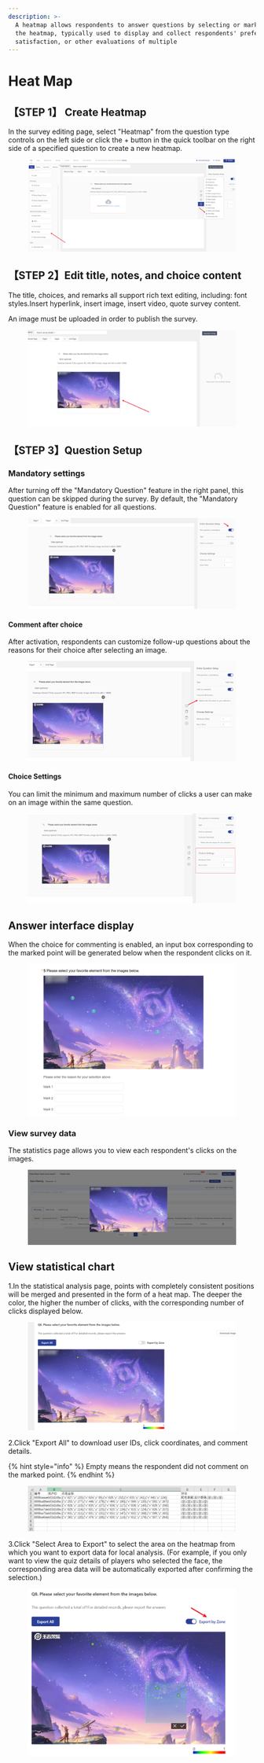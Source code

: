 ```yaml
---
description: >-
  A heatmap allows respondents to answer questions by selecting or marking on
  the heatmap, typically used to display and collect respondents' preferences,
  satisfaction, or other evaluations of multiple
---
```


# Heat Map

## 【STEP 1】 Create Heatmap <a href="#step-1-xin-jian-zhu-guan-ti" id="step-1-xin-jian-zhu-guan-ti"></a>

In the survey editing page, select "Heatmap" from the question type controls on the left side or click the + button in the quick toolbar on the right side of a specified question to create a new heatmap.

<figure><img src="../../.gitbook/assets/image (976).png" alt=""><figcaption></figcaption></figure>

## 【STEP 2】Edit title, notes, and choice content

The title, choices, and remarks all support rich text editing, including: font styles.Insert hyperlink, insert image, insert video, quote survey content.

An image must be uploaded in order to publish the survey.

<figure><img src="../../.gitbook/assets/image (977).png" alt=""><figcaption></figcaption></figure>

## 【STEP 3】Question Setup  <a href="#step-3-ti-mu-she-zhi" id="step-3-ti-mu-she-zhi"></a>

### Mandatory settings  <a href="#step-3-ti-mu-she-zhi" id="step-3-ti-mu-she-zhi"></a>

After turning off the "Mandatory Question" feature in the right panel, this question can be skipped during the survey. By default, the "Mandatory Question" feature is enabled for all questions.

<figure><img src="../../.gitbook/assets/image (979).png" alt=""><figcaption></figcaption></figure>

#### Comment after choice

After activation, respondents can customize follow-up questions about the reasons for their choice after selecting an image.

<figure><img src="../../.gitbook/assets/image (980).png" alt=""><figcaption></figcaption></figure>

#### Choice Settings

You can limit the minimum and maximum number of clicks a user can make on an image within the same question.

<figure><img src="../../.gitbook/assets/image (981).png" alt=""><figcaption></figcaption></figure>



## Answer interface display

When the choice for commenting is enabled, an input box corresponding to the marked point will be generated below when the respondent clicks on it.

<figure><img src="../../.gitbook/assets/image (982).png" alt=""><figcaption></figcaption></figure>

### View survey data

&#x20;The statistics page allows you to view each respondent's clicks on the images.

<figure><img src="../../.gitbook/assets/image (15) (1) (1) (1).png" alt=""><figcaption></figcaption></figure>

## View statistical chart

1.In the statistical analysis page, points with completely consistent positions will be merged and presented in the form of a heat map. The deeper the color, the higher the number of clicks, with the corresponding number of clicks displayed below.

<figure><img src="../../.gitbook/assets/image (1) (1) (1) (1) (1) (1) (1) (1) (1) (1) (1) (1) (1) (1) (1).png" alt=""><figcaption></figcaption></figure>

2.Click "Export All" to download user IDs, click coordinates, and comment details.

{% hint style="info" %}
Empty means the respondent did not comment on the marked point.
{% endhint %}

<figure><img src="../../.gitbook/assets/image (21) (1) (1) (1) (1) (1) (1).png" alt=""><figcaption></figcaption></figure>

3.Click "Select Area to Export" to select the area on the heatmap from which you want to export data for local analysis. (For example, if you only want to view the quiz details of players who selected the face, the corresponding area data will be automatically exported after confirming the selection.)

<figure><img src="../../.gitbook/assets/image (2) (1) (1) (1) (1) (1) (1) (1) (1) (1) (1) (1) (1) (1).png" alt=""><figcaption></figcaption></figure>
